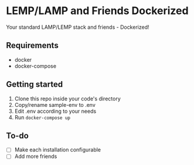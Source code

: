 # LEMP/LAMP and Friends Dockerized
Your standard LAMP/LEMP stack and friends - Dockerized!

## Requirements
* docker
* docker-compose

## Getting started
1. Clone this repo inside your code's directory
2. Copy/rename sample-env to .env
3. Edit .env according to your needs
4. Run `docker-compose up`

## To-do
- [ ] Make each installation configurable
- [ ] Add more friends
